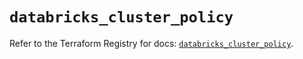 # `databricks_cluster_policy`

Refer to the Terraform Registry for docs: [`databricks_cluster_policy`](https://registry.terraform.io/providers/databricks/databricks/1.51.0/docs/resources/cluster_policy).
